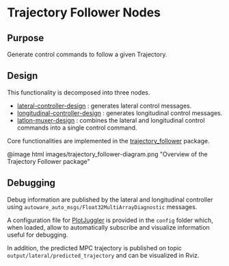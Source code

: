 # Trajectory Follower Nodes

## Purpose

Generate control commands to follow a given Trajectory.

## Design

This functionality is decomposed into three nodes.

- [lateral-controller-design](lateral_controller-design.md) : generates lateral control messages.
- [longitudinal-controller-design](longitudinal_controller-design.md) : generates longitudinal control messages.
- [latlon-muxer-design](latlon_muxer-design.md) : combines the lateral and longitudinal control commands
  into a single control command.

Core functionalities are implemented in the [trajectory_follower](../../trajectory_follower/design/trajectory_follower-design.md#trajectory-follower) package.

@image html images/trajectory_follower-diagram.png "Overview of the Trajectory Follower package"

## Debugging

Debug information are published by the lateral and longitudinal controller using `autoware_auto_msgs/Float32MultiArrayDiagnostic` messages.

A configuration file for [PlotJuggler](https://github.com/facontidavide/PlotJuggler) is provided in the `config` folder which, when loaded, allow to automatically subscribe and visualize information useful for debugging.

In addition, the predicted MPC trajectory is published on topic `output/lateral/predicted_trajectory` and can be visualized in Rviz.
